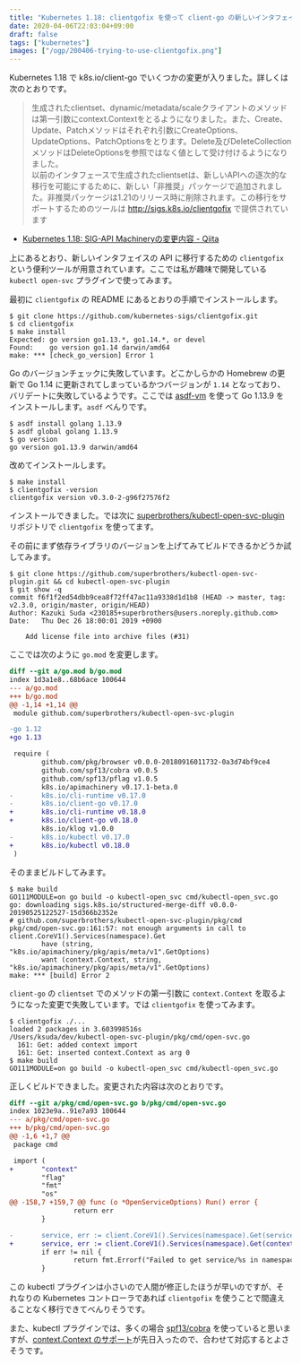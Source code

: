```yaml
---
title: "Kubernetes 1.18: clientgofix を使って client-go の新しいインタフェイスに移行する"
date: 2020-04-06T22:03:04+09:00
draft: false
tags: ["kubernetes"]
images: ["/ogp/200406-trying-to-use-clientgofix.png"]
---
```


Kubernetes 1.18 で k8s.io/client-go でいくつかの変更が入りました。詳しくは次のとおりです。

> 生成されたclientset、dynamic/metadata/scaleクライアントのメソッドは第一引数にcontext.Contextをとるようになりました。また、Create、Update、Patchメソッドはそれぞれ引数にCreateOptions、UpdateOptions、PatchOptionsをとります。Delete及びDeleteCollectionメソッドはDeleteOptionsを参照ではなく値として受け付けるようになりました。  
> 以前のインタフェースで生成されたclientsetは、新しいAPIへの逐次的な移行を可能にするために、新しい「非推奨」パッケージで追加されました。非推奨パッケージは1.21のリリース時に削除されます。この移行をサポートするためのツールは http://sigs.k8s.io/clientgofix で提供されています

- [Kubernetes 1\.18: SIG\-API Machineryの変更内容 \- Qiita](https://qiita.com/Ladicle/items/bbe2a62aba85d083283d)

上にあるとおり、新しいインタフェイスの API に移行するための `clientgofix` という便利ツールが用意されています。ここでは私が趣味で開発している `kubectl open-svc` プラグインで使ってみます。

最初に `clientgofix` の README にあるとおりの手順でインストールします。

```
$ git clone https://github.com/kubernetes-sigs/clientgofix.git
$ cd clientgofix
$ make install
Expected: go version go1.13.*, go1.14.*, or devel
Found:    go version go1.14 darwin/amd64
make: *** [check_go_version] Error 1
```

Go のバージョンチェックに失敗しています。どこかしらかの Homebrew の更新で Go 1.14 に更新されてしまっているかつバージョンが `1.14` となっており、バリデートに失敗しているようです。ここでは [asdf-vm](https://asdf-vm.com/) を使って Go 1.13.9 をインストールします。`asdf` べんりです。

```
$ asdf install golang 1.13.9
$ asdf global golang 1.13.9
$ go version
go version go1.13.9 darwin/amd64
```

改めてインストールします。

```
$ make install
$ clientgofix -version
clientgofix version v0.3.0-2-g96f27576f2
```

インストールできました。では次に [superbrothers/kubectl-open-svc-plugin](https://github.com/superbrothers/kubectl-open-svc-plugin) リポジトリで `clientgofix` を使ってます。

その前にまず依存ライブラリのバージョンを上げてみてビルドできるかどうか試してみます。

```
$ git clone https://github.com/superbrothers/kubectl-open-svc-plugin.git && cd kubectl-open-svc-plugin
$ git show -q
commit f6f1f2ed54dbb9cea8f72ff47ac11a9338d1d1b8 (HEAD -> master, tag: v2.3.0, origin/master, origin/HEAD)
Author: Kazuki Suda <230185+superbrothers@users.noreply.github.com>
Date:   Thu Dec 26 18:00:01 2019 +0900

    Add license file into archive files (#31)
```

ここでは次のように `go.mod` を変更します。

```diff
diff --git a/go.mod b/go.mod
index 1d3a1e8..68b6ace 100644
--- a/go.mod
+++ b/go.mod
@@ -1,14 +1,14 @@
 module github.com/superbrothers/kubectl-open-svc-plugin

-go 1.12
+go 1.13

 require (
        github.com/pkg/browser v0.0.0-20180916011732-0a3d74bf9ce4
        github.com/spf13/cobra v0.0.5
        github.com/spf13/pflag v1.0.5
        k8s.io/apimachinery v0.17.1-beta.0
-       k8s.io/cli-runtime v0.17.0
-       k8s.io/client-go v0.17.0
+       k8s.io/cli-runtime v0.18.0
+       k8s.io/client-go v0.18.0
        k8s.io/klog v1.0.0
-       k8s.io/kubectl v0.17.0
+       k8s.io/kubectl v0.18.0
 )
```

そのままビルドしてみます。

```
$ make build
GO111MODULE=on go build -o kubectl-open_svc cmd/kubectl-open_svc.go
go: downloading sigs.k8s.io/structured-merge-diff v0.0.0-20190525122527-15d366b2352e
# github.com/superbrothers/kubectl-open-svc-plugin/pkg/cmd
pkg/cmd/open-svc.go:161:57: not enough arguments in call to client.CoreV1().Services(namespace).Get
        have (string, "k8s.io/apimachinery/pkg/apis/meta/v1".GetOptions)
        want (context.Context, string, "k8s.io/apimachinery/pkg/apis/meta/v1".GetOptions)
make: *** [build] Error 2
```

`client-go` の `clientset` でのメソッドの第一引数に `context.Context` を取るようになった変更で失敗しています。では `clientgofix` を使ってみます。

```
$ clientgofix ./...
loaded 2 packages in 3.603998516s
/Users/ksuda/dev/kubectl-open-svc-plugin/pkg/cmd/open-svc.go
  161: Get: added context import
  161: Get: inserted context.Context as arg 0
$ make build
GO111MODULE=on go build -o kubectl-open_svc cmd/kubectl-open_svc.go
```

正しくビルドできました。変更された内容は次のとおりです。

```diff
diff --git a/pkg/cmd/open-svc.go b/pkg/cmd/open-svc.go
index 1023e9a..91e7a93 100644
--- a/pkg/cmd/open-svc.go
+++ b/pkg/cmd/open-svc.go
@@ -1,6 +1,7 @@
 package cmd

 import (
+       "context"
        "flag"
        "fmt"
        "os"
@@ -158,7 +159,7 @@ func (o *OpenServiceOptions) Run() error {
                return err
        }

-       service, err := client.CoreV1().Services(namespace).Get(serviceName, metav1.GetOptions{})
+       service, err := client.CoreV1().Services(namespace).Get(context.TODO(), serviceName, metav1.GetOptions{})
        if err != nil {
                return fmt.Errorf("Failed to get service/%s in namespace/%s: %v\n", serviceName, namespace, err)
        } 
```

この kubectl プラグインは小さいので人間が修正したほうが早いのですが、それなりの Kubernetes コントローラであれば `clientgofix` を使うことで間違えることなく移行できてべんりそうです。

また、kubectl プラグインでは、多くの場合 [spf13/cobra](https://github.com/spf13/cobra) を使っていると思いますが、[context.Context のサポート](https://github.com/spf13/cobra/pull/893)が先日入ったので、合わせて対応するとよさそうです。
